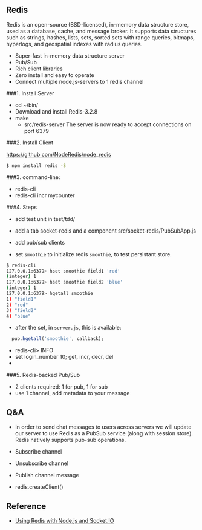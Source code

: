 ## Redis

Redis is an open-source (BSD-licensed), in-memory data structure store, used as a database, cache, and message broker. It supports data structures such as strings, hashes, lists, sets, sorted sets with range queries, bitmaps, hyperlogs, and geospatial indexes with radius queries.

- Super-fast in-memory data structure server
- Pub/Sub
- Rich client libraries
- Zero install and easy to operate
- Connect multiple node.js-servers to 1 redis channel

###1. Install Server

- cd ~/bin/
- Download and install Redis-3.2.8
- make
  - src/redis-server
The server is now ready to accept connections on port 6379


###2. Install Client

https://github.com/NodeRedis/node_redis
```bash
$ npm install redis -S
```

###3. command-line:

- redis-cli
- redis-cli incr mycounter


###4. Steps

- add test unit in test/tdd/
- add a tab socket-redis and a component src/socket-redis/PubSubApp.js
- add pub/sub clients

- set `smoothie` to initialize redis `smoothie`, to test persistant store.

```bash
$ redis-cli
127.0.0.1:6379> hset smoothie field1 'red'
(integer) 1
127.0.0.1:6379> hset smoothie field2 'blue'
(integer) 1
127.0.0.1:6379> hgetall smoothie
1) "field1"
2) "red"
3) "field2"
4) "blue"
```
- after the set, in `server.js`, this is available:
```javascript
  pub.hgetall('smoothie', callback);
```

- redis-cli> INFO 
- set login_number 10; get, incr, decr, del
-

###5. Redis-backed Pub/Sub

- 2 clients required: 1 for pub, 1 for sub
- use 1 channel, add metadata to your message


## Q&A

- In order to send chat messages to users across servers we will update our server to use Redis as a PubSub service (along with session store). 
Redis natively supports pub-sub operations. 

- Subscribe channel
- Unsubscribe channel
- Publish channel message

- redis.createClient()
 

## Reference

- [Using Redis with Node.js and Socket.IO](https://scalegrid.io/blog/using-redis-with-node-js-and-socket-io/)